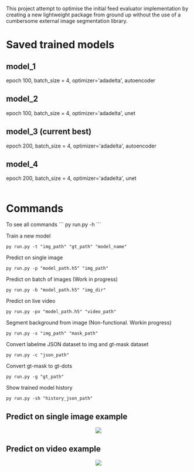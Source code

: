 This project attempt to optimise the initial feed evaluator implementation by creating a new lightweight package from ground up without the use of a cumbersome external image segmentation library.
<br>
<h1>Saved trained models</h1>
<h2>model_1</h2>
epoch 100, batch_size = 4, optimizer='adadelta', autoencoder<br>
<h2>model_2</h2>
epoch 100, batch_size = 4, optimizer='adadelta', unet<br>
<h2>model_3 (current best)</h2>
epoch 200, batch_size = 4, optimizer='adadelta', autoencoder<br>
<h2>model_4</h2>
epoch 200, batch_size = 4, optimizer='adadelta', unet<br>
<br>

<h1>Commands</h1>
To see all commands
```
py run.py -h
```

Train a new model
```
py run.py -t "img_path" "gt_path" "model_name"
``` 

Predict on single image
```
py run.py -p "model_path.h5" "img_path"
```

Predict on batch of images (Work in progress)
```
py run.py -b "model_path.h5" "img_dir"
```

Predict on live video
```
py run.py -pv "model_path.h5" "video_path"
```

Segment background from image (Non-functional. Workin progress)
```
py run.py -s "img_path" "mask_path"
```


Convert labelme JSON dataset to img and gt-mask dataset
```
py run.py -c "json_path"
```

Convert gt-mask to gt-dots
```
py run.py -g "gt_path"
```

Show trained model history
```
py run.py -sh "history_json_path"
```

<h2>Predict on single image example</h2>
<p align="center">
  <img src="https://github.com/AlanSleeps/Feed-Evaluator-Autoencoder/blob/main/single_predict_example.jpg">
</p>
<h2>Predict on video example</h2>
<p align="center">
  <img src="https://github.com/AlanSleeps/Feed-Evaluator-Autoencoder/blob/main/video_predict_example.jpg">
</p>
